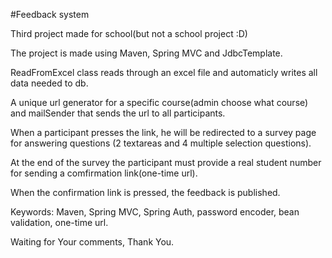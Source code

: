 #Feedback system

Third project made for school(but not a school project :D)

The project is made using Maven, Spring MVC and JdbcTemplate.

ReadFromExcel class reads through an excel file and automaticly writes all data needed to db.

A unique url generator for a specific course(admin choose what course) and mailSender that sends the url to
all participants.

When a participant presses the link, he will be redirected to a survey page for answering questions
(2 textareas and 4 multiple selection questions).

At the end of the survey the participant must provide a real student number for sending a comfirmation link(one-time url).

When the confirmation link is pressed, the feedback is published.

Keywords: Maven, Spring MVC, Spring Auth, password encoder, bean validation, one-time url.

Waiting for Your comments,
Thank You.
